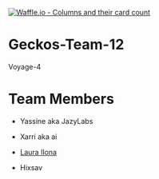 [![Waffle.io - Columns and their card count](https://badge.waffle.io/chingu-voyage4/Geckos-Team-12.png?columns=all)](https://waffle.io/chingu-voyage4/Geckos-Team-12?utm_source=badge)

# Geckos-Team-12

Voyage-4

# Team Members


* Yassine aka JazyLabs

* Xarri aka ai

* [Laura Ilona](https://github.com/laurailona)

* Hixsav

